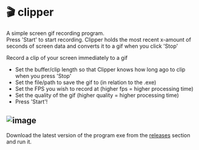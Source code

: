 # 🎬 clipper
A simple screen gif recording program.   
Press 'Start' to start recording. Clipper holds the most recent x-amount of seconds of screen data and converts it to a gif when you click 'Stop'

Record a clip of your screen immediately to a gif   
- Set the buffer/clip length so that Clipper knows how long ago to clip when you press 'Stop'
- Set the file/path to save the gif to (in relation to the .exe)
- Set the FPS you wish to record at (higher fps = higher processing time)
- Set the quality of the gif (higher quality = higher processing time)
- Press 'Start'!


![image](https://i.imgur.com/NCm2thS.png)
---

Download the latest version of the program exe from the [releases](https://github.com/sagansfault/clipper/releases) section and run it.
